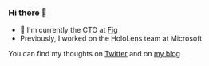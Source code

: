 ### Hi there 👋

- 🔭 I'm currently the CTO at [Fig](https://foodisgood.com/)
- Previously, I worked on the HoloLens team at Microsoft

You can find my thoughts on [Twitter](https://twitter.com/_jake_lynch) and on [my blog](https://isthisthingon.substack.com/)

<!--
**mljlynch/mljlynch** is a ✨ _special_ ✨ repository because its `README.md` (this file) appears on your GitHub profile.

Here are some ideas to get you started:

- 🔭 I’m currently working on ...
- 🌱 I’m currently learning ...
- 👯 I’m looking to collaborate on ...
- 🤔 I’m looking for help with ...
- 💬 Ask me about ...
- 📫 How to reach me: ...
- 😄 Pronouns: ...
- ⚡ Fun fact: ...
-->
